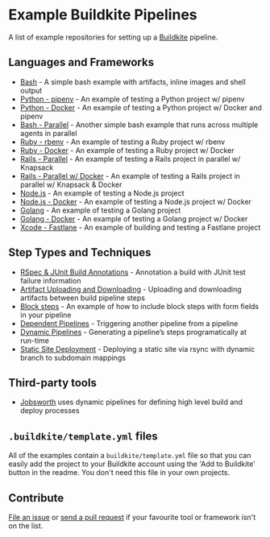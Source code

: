 # Example Buildkite Pipelines

A list of example repositories for setting up a [Buildkite](https://buildkite.com/) pipeline.

## Languages and Frameworks

* [Bash](https://github.com/buildkite/bash-example) - A simple bash example with artifacts, inline images and shell output
* [Python - pipenv](https://github.com/buildkite/python-pipenv-example) - An example of testing a Python project w/ pipenv
* [Python - Docker](https://github.com/buildkite/python-docker-example) - An example of testing a Python project w/ Docker and pipenv
* [Bash - Parallel](https://github.com/buildkite/bash-parallel-example) - Another simple bash example that runs across multiple agents in parallel
* [Ruby - rbenv](https://github.com/buildkite/ruby-rbenv-example) - An example of testing a Ruby project w/ rbenv
* [Ruby - Docker](https://github.com/buildkite/ruby-docker-example) - An example of testing a Ruby project w/ Docker
* [Rails - Parallel](https://github.com/buildkite/rails-parallel-example) - An example of testing a Rails project in parallel w/ Knapsack
* [Rails - Parallel w/ Docker](https://github.com/buildkite/rails-docker-parallel-example) - An example of testing a Rails project in parallel w/ Knapsack & Docker
* [Node.js](https://github.com/buildkite/nodejs-example) - An example of testing a Node.js project
* [Node.js - Docker](https://github.com/buildkite/nodejs-docker-example) - An example of testing a Node.js project w/ Docker
* [Golang](https://github.com/buildkite/golang-example) - An example of testing a Golang project
* [Golang - Docker](https://github.com/buildkite/golang-docker-example) - An example of testing a Golang project w/ Docker
* [Xcode - Fastlane](https://github.com/buildkite/buildkite-fastlane-demo) - An example of building and testing a Fastlane project

## Step Types and Techniques

* [RSpec & JUnit Build Annotations](https://github.com/buildkite/rspec-junit-example) - Annotation a build with JUnit test failure information
* [Artifact Uploading and Downloading](https://github.com/buildkite/artifacts-example) - Uploading and downloading artifacts between build pipeline steps
* [Block steps](https://github.com/buildkite/block-step-example) - An example of how to include block steps with form fields in your pipeline
* [Dependent Pipelines](https://github.com/buildkite/dependent-pipeline-example) - Triggering another pipeline from a pipeline
* [Dynamic Pipelines](https://github.com/buildkite/dynamic-pipeline-example) - Generating a pipeline’s steps programatically at run-time
* [Static Site Deployment](https://github.com/buildkite/static-site-deployment-example) - Deploying a static site via rsync with dynamic branch to subdomain mappings

## Third-party tools

* [Jobsworth](https://github.com/saymedia/jobsworth) uses dynamic pipelines for defining high level build and deploy processes

## `.buildkite/template.yml` files

All of the examples contain a `buildkite/template.yml` file so that you can easily add the project to your Buildkite account using the 'Add to Buildkite' button in the readme. You don't need this file in your own projects.

## Contribute

[File an issue](https://github.com/buildkite/sample-pipelines/issues) or [send a pull request](https://github.com/buildkite/sample-pipelines/pulls) if your favourite tool or framework isn't on the list.
